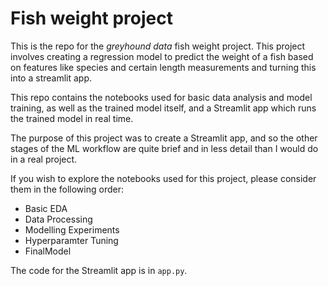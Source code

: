 # Fish weight project

This is the repo for the *greyhound data* fish weight project. This project involves creating a regression model to predict the weight of a fish based on features like species and certain length measurements and turning this into a streamlit app.

This repo contains the notebooks used for basic data analysis and model training, as well as the trained model itself, and a Streamlit app which runs the trained model in real time.

The purpose of this project was to create a Streamlit app, and so the other stages of the ML workflow are quite brief and in less detail than I would do in a real project.

If you wish to explore the notebooks used for this project, please consider them in the following order:
- Basic EDA
- Data Processing
- Modelling Experiments
- Hyperparamter Tuning
- FinalModel

The code for the Streamlit app is in `app.py`.